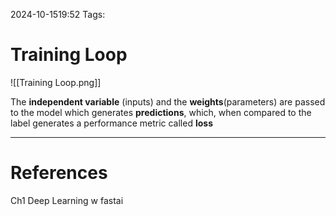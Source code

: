 2024-10-1519:52
Tags:
# Training Loop

![[Training Loop.png]]

The **independent variable** (inputs) and the **weights**(parameters) are passed to the model which generates **predictions**, which, when compared to the label generates a performance metric called **loss**

---
# References
Ch1 Deep Learning w fastai